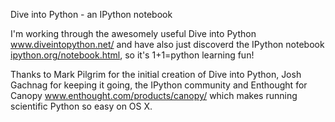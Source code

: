 Dive into Python - an IPython notebook

I'm working through the awesomely useful Dive into Python <a href="http://www.diveintopython.net/" title="Title">www.diveintopython.net/</a> and have also just discoverd the IPython notebook <a href="http://ipython.org/notebook.html" title="Title">ipython.org/notebook.html</a>, so it's 1+1=python learning fun!

Thanks to Mark Pilgrim for the initial creation of Dive into Python, Josh Gachnag for keeping it going, the IPython community and Enthought for Canopy <a href="https://www.enthought.com/products/canopy/" title="Title">www.enthought.com/products/canopy/</a> which makes running scientific Python so easy on OS X.

